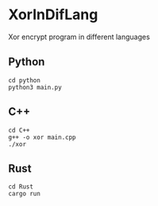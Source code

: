 # XorInDifLang
Xor encrypt program in different languages 
## Python
```
cd python
python3 main.py
```
## C++
```
cd C++
g++ -o xor main.cpp
./xor
```
## Rust
```
cd Rust
cargo run
```

